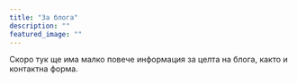 ```yaml
---
title: "За блога"
description: ""
featured_image: ""
---
```

Скоро тук ще има малко повече информация за целта на блога, както и контактна форма.
